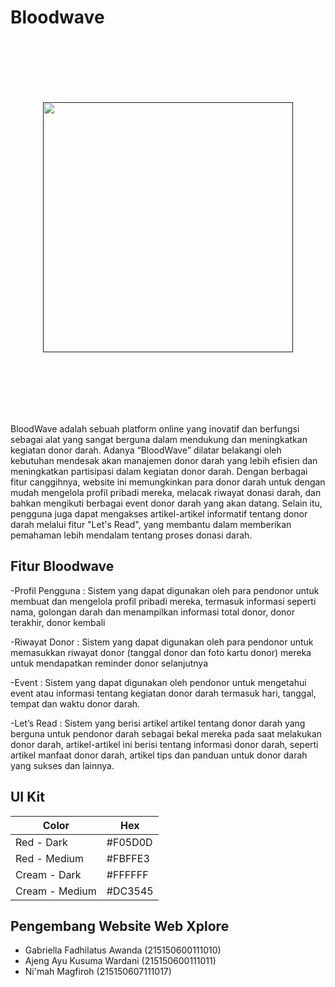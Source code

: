 # Bloodwave
<p align="center" style="padding-top: 100px; padding-bottom: 100px;">
  <a href="" target="_blank">
    <img src="" width="400" alt="">
  </a>
</p>

BloodWave adalah sebuah platform online yang inovatif dan berfungsi sebagai alat yang sangat berguna dalam mendukung dan meningkatkan kegiatan donor darah. Adanya “BloodWave” dilatar belakangi oleh kebutuhan mendesak akan manajemen donor darah yang lebih efisien dan meningkatkan partisipasi dalam kegiatan donor darah. Dengan berbagai fitur canggihnya, website ini memungkinkan para donor darah untuk dengan mudah mengelola profil pribadi mereka, melacak riwayat donasi darah, dan bahkan mengikuti berbagai event donor darah yang akan datang. Selain itu, pengguna juga dapat mengakses artikel-artikel informatif tentang donor darah melalui fitur "Let's Read", yang membantu dalam memberikan pemahaman lebih mendalam tentang proses donasi darah. 

## Fitur Bloodwave
-Profil Pengguna : Sistem yang dapat digunakan oleh para pendonor untuk membuat dan mengelola profil pribadi mereka, termasuk informasi seperti nama, golongan darah dan menampilkan informasi total donor, donor terakhir, donor kembali

-Riwayat Donor : Sistem yang dapat digunakan oleh para pendonor untuk memasukkan riwayat donor (tanggal donor dan foto kartu donor) mereka untuk mendapatkan reminder donor selanjutnya

-Event : Sistem yang dapat digunakan oleh pendonor untuk mengetahui event atau informasi tentang kegiatan donor darah termasuk hari, tanggal, tempat dan waktu donor darah.

-Let’s Read : Sistem yang berisi artikel artikel tentang donor darah yang berguna untuk pendonor darah sebagai bekal mereka pada saat melakukan donor darah, artikel-artikel ini berisi tentang informasi donor darah, seperti artikel manfaat donor darah, artikel tips dan panduan untuk donor darah yang sukses dan lainnya.


## UI Kit
| Color         | Hex     |
| ---           | ---     |
| Red - Dark    | #F05D0D |
| Red - Medium  | #FBFFE3 |
| Cream - Dark  | #FFFFFF |
| Cream - Medium| #DC3545 |


## Pengembang Website Web Xplore
  - Gabriella Fadhilatus Awanda    (215150600111010)
  - Ajeng Ayu Kusuma Wardani       (215150600111011)
  - Ni'mah Magfiroh                (215150607111017)
